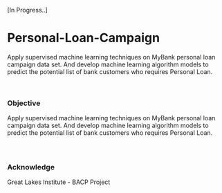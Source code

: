 [In Progress..]

# Personal-Loan-Campaign
Apply supervised machine learning techniques on MyBank personal loan campaign data set. And develop machine learning algorithm models to predict the potential list of bank customers who requires Personal Loan.

<br>

### Objective

Apply supervised machine learning techniques on MyBank personal loan campaign data set. And develop machine learning algorithm models to predict the potential list of bank customers who requires Personal Loan.

<br>

## 

### Acknowledge

Great Lakes Institute - BACP Project 
